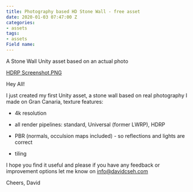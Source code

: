 ```yaml
---
title: Photography based HD Stone Wall - free asset
date: 2020-01-03 07:47:00 Z
categories:
- assets
tags:
- assets
Field name: 
---
```


A Stone Wall Unity asset based on an actual photo

[HDRP Screenshot.PNG](/uploads/HDRP%20Screenshot.PNG)

Hey All!

I just created my first Unity asset, a stone wall based on real photography I made on Gran Canaria, texture features:

* 4k resolution

* all render pipelines: standard, Universal (former LWRP), HDRP

* PBR (normals, occulsion maps included) - so reflections and lights are correct

* tiling

I hope you find it useful and please if you have any feedback or improvement options let me know on info@davidcseh.com

Cheers,
David